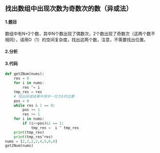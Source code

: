 ## 找出数组中出现次数为奇数次的数（异或法）

#### 1.题目

​	数组中有N+2个数，其中N个数出现了偶数次，2个数出现了奇数次（这两个数不相同），请用O（1）的空间复杂度，找出这两个数，注意，不需要找出位置。

#### 2.分析

#### 3.代码

```python
def get2Num(nums):
    res = 0
    for i in nums:
        res ^= i
    tmp_res = res
    # 找出异或结果中其中一位为1的位置
    pos = 0
    while res & 1 == 0:
        pos += 1
        res >> 1
    for i in nums:
        if (i>>pos)&1 == 1:
            tmp_res =  i ^ tmp_res
    print(tmp_res)
    print(tmp_res^res)
nums = [2,2,2,2,4,5,6,6]
get2Num(nums)    
```


